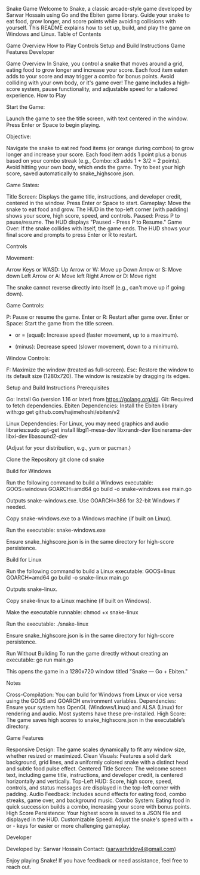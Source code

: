 Snake Game
Welcome to Snake, a classic arcade-style game developed by Sarwar Hossain using Go and the Ebiten game library. Guide your snake to eat food, grow longer, and score points while avoiding collisions with yourself. This README explains how to set up, build, and play the game on Windows and Linux.
Table of Contents

Game Overview
How to Play
Controls
Setup and Build Instructions
Game Features
Developer

Game Overview
In Snake, you control a snake that moves around a grid, eating food to grow longer and increase your score. Each food item eaten adds to your score and may trigger a combo for bonus points. Avoid colliding with your own body, or it's game over! The game includes a high-score system, pause functionality, and adjustable speed for a tailored experience.
How to Play

Start the Game:

Launch the game to see the title screen, with text centered in the window.
Press Enter or Space to begin playing.


Objective:

Navigate the snake to eat red food items (or orange during combos) to grow longer and increase your score.
Each food item adds 1 point plus a bonus based on your combo streak (e.g., Combo: x3 adds 1 + 3/2 = 2 points).
Avoid hitting your own body, which ends the game.
Try to beat your high score, saved automatically to snake_highscore.json.


Game States:

Title Screen: Displays the game title, instructions, and developer credit, centered in the window. Press Enter or Space to start.
Gameplay: Move the snake to eat food and grow. The HUD in the top-left corner (with padding) shows your score, high score, speed, and controls.
Paused: Press P to pause/resume. The HUD displays "Paused - Press P to Resume."
Game Over: If the snake collides with itself, the game ends. The HUD shows your final score and prompts to press Enter or R to restart.



Controls

Movement:

Arrow Keys or WASD:
Up Arrow or W: Move up
Down Arrow or S: Move down
Left Arrow or A: Move left
Right Arrow or D: Move right


The snake cannot reverse directly into itself (e.g., can't move up if going down).


Game Controls:

P: Pause or resume the game.
Enter or R: Restart after game over.
Enter or Space: Start the game from the title screen.
+ or = (equal): Increase speed (faster movement, up to a maximum).
- (minus): Decrease speed (slower movement, down to a minimum).


Window Controls:

F: Maximize the window (treated as full-screen).
Esc: Restore the window to its default size (1280x720).
The window is resizable by dragging its edges.



Setup and Build Instructions
Prerequisites

Go: Install Go (version 1.16 or later) from https://golang.org/dl/.
Git: Required to fetch dependencies.
Ebiten Dependencies: Install the Ebiten library with:go get github.com/hajimehoshi/ebiten/v2


Linux Dependencies: For Linux, you may need graphics and audio libraries:sudo apt-get install libgl1-mesa-dev libxrandr-dev libxinerama-dev libxi-dev libasound2-dev

(Adjust for your distribution, e.g., yum or pacman.)

Clone the Repository
git clone <repository-url>
cd snake

Build for Windows

Run the following command to build a Windows executable:
GOOS=windows GOARCH=amd64 go build -o snake-windows.exe main.go


Outputs snake-windows.exe.
Use GOARCH=386 for 32-bit Windows if needed.


Copy snake-windows.exe to a Windows machine (if built on Linux).

Run the executable:
snake-windows.exe


Ensure snake_highscore.json is in the same directory for high-score persistence.


Build for Linux

Run the following command to build a Linux executable:
GOOS=linux GOARCH=amd64 go build -o snake-linux main.go


Outputs snake-linux.


Copy snake-linux to a Linux machine (if built on Windows).

Make the executable runnable:
chmod +x snake-linux


Run the executable:
./snake-linux


Ensure snake_highscore.json is in the same directory for high-score persistence.


Run Without Building
To run the game directly without creating an executable:
go run main.go


This opens the game in a 1280x720 window titled "Snake — Go + Ebiten."

Notes

Cross-Compilation: You can build for Windows from Linux or vice versa using the GOOS and GOARCH environment variables.
Dependencies: Ensure your system has OpenGL (Windows/Linux) and ALSA (Linux) for rendering and audio. Most systems have these pre-installed.
High Score: The game saves high scores to snake_highscore.json in the executable’s directory.

Game Features

Responsive Design: The game scales dynamically to fit any window size, whether resized or maximized.
Clean Visuals: Features a solid dark background, grid lines, and a uniformly colored snake with a distinct head and subtle food pulse effect.
Centered Title Screen: The welcome screen text, including game title, instructions, and developer credit, is centered horizontally and vertically.
Top-Left HUD: Score, high score, speed, controls, and status messages are displayed in the top-left corner with padding.
Audio Feedback: Includes sound effects for eating food, combo streaks, game over, and background music.
Combo System: Eating food in quick succession builds a combo, increasing your score with bonus points.
High Score Persistence: Your highest score is saved to a JSON file and displayed in the HUD.
Customizable Speed: Adjust the snake's speed with + or - keys for easier or more challenging gameplay.

Developer

Developed by: Sarwar Hossain
Contact: (sarwarhridoy4@gmail.com)

Enjoy playing Snake! If you have feedback or need assistance, feel free to reach out.